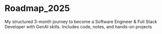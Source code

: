 # Roadmap_2025
My structured 3-month journey to become a Software Engineer &amp; Full Stack Developer with GenAI skills. Includes code, notes, and hands-on projects
